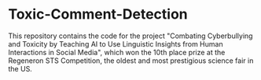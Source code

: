 # Toxic-Comment-Detection

This repository contains the code for the project "Combating Cyberbullying and Toxicity by Teaching AI to Use Linguistic Insights from Human Interactions in Social Media", which won the 10th place prize at the Regeneron STS Competition, the oldest and most prestigious science fair in the US.
